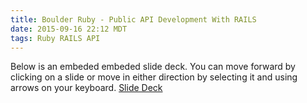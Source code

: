 ```yaml
---
title: Boulder Ruby - Public API Development With RAILS
date: 2015-09-16 22:12 MDT
tags: Ruby RAILS API
---
```

Below is an embeded embeded slide deck. You can move forward by clicking on a slide or move in either direction by selecting it and using arrows on your keyboard.
<object type="text/html" data="http://sterling.codes/api-dev-slides" width="900" 
height="600"></object>
[Slide Deck](http://sterling.codes/api-dev-slides)
